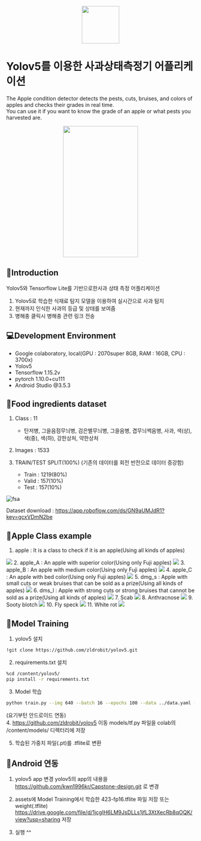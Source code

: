 <p align="center">
    <img src="https://user-images.githubusercontent.com/78460820/153244234-b615e79e-6f4e-4184-8645-da25088ac0c2.png" align="center" width="100" height="100"/>
</p>

# Yolov5를 이용한 사과상태측정기 어플리케이션
<!--상명대학교 캡스톤 디자인 <br />
- email address : kwn1996kr@naver.com <br />-->
The Apple condition detector detects the pests, cuts, bruises, and colors of apples and checks their grades in real time.</br>
You can use it if you want to know the grade of an apple or what pests you harvested are.
<p align="center">
    <img src="https://user-images.githubusercontent.com/78460820/153245339-45db95a6-d4af-41f1-b8e4-00d9cbf81516.png"  width="200" height="350"/>
</p>

## 🍎Introduction
Yolov5와 Tensorflow Lite를 기반으로한사과 상태 측정 어플리케이션
1. Yolov5로 학습한 식재료 탐지 모델을 이용하여 실시간으로 사과 탐지
2. 현재까지 인식한 사과의 등급 및 상태를 보여줌
3. 병해충 클릭시 병해충 관련 링크 전송

## 💻Development Environment
- Google colaboratory, local(GPU : 2070super 8GB, RAM : 16GB, CPU : 3700x)
- Yolov5
- Tensorflow 1.15.2v
- pytorch 1.10.0+cu111
- Android Studio @3.5.3

## 📀Food ingredients dataset
1. Class : 11
    - 탄저병, 그을음점무늬병, 검은별무늬병, 그을음병, 겹무늬썩음병, 사과, 색(상), 색(중), 색(하), 강한상처, 약한상처
    

2. Images : 1533
3. TRAIN/TEST SPLIT(100%) (기존의 데이터를 회전 반전으로 데이터 증강함)
    - Train : 1219(80%)
    - Valid : 157(10%)
    - Test : 157(10%)
    
![fsa](https://user-images.githubusercontent.com/78460820/142620555-fe57cbc5-a21f-4496-bc2c-5ab80d9bbf04.png)
    
Dataset download : https://app.roboflow.com/ds/GN9aUMJdR1?key=gcxVDmN2be

## 📀Apple Class example
 1. apple : It is a class to check if it is an apple(Using all kinds of apples)
<img src="https://user-images.githubusercontent.com/78460820/153246547-098ffe45-ce74-4d49-b12c-4b5cd0904d28.png"/>
 2. apple_A : An apple with superior color(Using only Fuji apples)
 <img src="https://user-images.githubusercontent.com/78460820/153247259-b3e9a5a8-cd50-4d48-99d8-2dd6c21054c9.png"/>
 3. apple_B : An apple with medium color(Using only Fuji apples)
 <img src="https://user-images.githubusercontent.com/78460820/153247343-97798a2a-3f9c-4fbf-af6f-d9fc8358f143.png"/>
 4. apple_C : An apple with bed color(Using only Fuji apples)
 <img src="https://user-images.githubusercontent.com/78460820/153247425-2b2f9b76-9677-4a0c-9071-e00d35fc9059.png"/>
 5. dmg_s : Apple with small cuts or weak bruises that can be sold as a prize(Using all kinds of apples)
 <img src="https://user-images.githubusercontent.com/78460820/153247611-9cc6bb87-7437-456f-8aba-4458981ddc63.png"/>
 6. dms_l : Apple with strong cuts or strong bruises that cannot be sold as a prize(Using all kinds of apples)
 <img src="https://user-images.githubusercontent.com/78460820/153247719-6f266de9-9c02-4db6-86bc-95bbf3389d0a.png"/>
 7. Scab
 <img src="https://user-images.githubusercontent.com/78460820/153247822-15ab530d-b75a-4607-8e74-cbd9c361f3cf.png"/>
 8. Anthracnose
 <img src="https://user-images.githubusercontent.com/78460820/153247914-5a86cad8-025e-4a85-a778-24d7542dd6ac.png"/>
 9. Sooty blotch
 <img src="https://user-images.githubusercontent.com/78460820/153247978-5773d2e5-2a6e-470b-bd78-c4ae63003d35.png"/>
 10. Fly speck
 <img src="https://user-images.githubusercontent.com/78460820/153248042-eb578f17-e360-46fb-a1f6-6248c542c18a.png"/>
 11. White rot
 <img src="https://user-images.githubusercontent.com/78460820/153248100-f7c4eae8-9b3d-4c51-9187-30cfb119fc2e.png"/>


## 📝Model Training
1. yolov5 설치
```bash
!git clone https://github.com/zldrobit/yolov5.git
```

2. requirements.txt 설치
```bash
%cd /content/yolov5/
pip install -r requirements.txt
```

3. Model 학습
```bash
python train.py --img 640 --batch 16 --epochs 100 --data ../data.yaml --cfg ./models/yolov5m.yaml --weights yolov5m.pt --name rotten_apple_v4
```

(요기부턴 안드로이드 연동)  
4. https://github.com/zldrobit/yolov5 이동
 models/tf.py 파일을 colab의 /content/models/ 디렉터리에 저장
 
5. 학습된 가중치 파일(.pt)를 .tflite로 변환


## 📱Android 연동
1. yolov5 app 변경
yolov5의 app의 내용을 
https://github.com/kwn1996kr/Capstone-design.git 로 변경

2. assets에 Model Training에서 학습한 423-fp16.tflite 파일 저장
또는 
weight(.tflite) 
https://drive.google.com/file/d/1jcgIH6LM9JsDLLs1jfL3XtXecRb8qOQK/view?usp=sharing 저장

3. 실행 ^^

